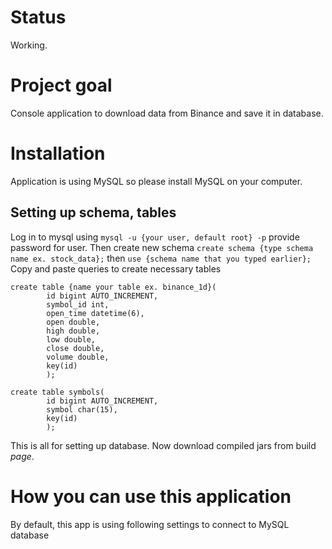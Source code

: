 # Status
Working.

# Project goal
Console application to download data from Binance and save it in database. 

# Installation

Application is using MySQL so please install MySQL on your computer.
## Setting up schema, tables
Log in to mysql using
`mysql -u {your user, default root} -p`
provide password for user. Then create new schema
`create schema {type schema name ex. stock_data};` then
`use {schema name that you typed earlier};`
Copy and paste queries to create necessary tables

```
create table {name your table ex. binance_1d}(
        id bigint AUTO_INCREMENT,
        symbol_id int,
        open_time datetime(6),
        open double,
        high double,
        low double,
        close double,
        volume double,
        key(id)
        );
```

```
create table symbols(
        id bigint AUTO_INCREMENT,
        symbol char(15),
        key(id)
        );
```

This is all for setting up database. Now download compiled jars from build *page*. 

# How you can use this application
By default, this app is using following settings to connect to MySQL database 
 




